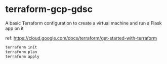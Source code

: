 # terraform-gcp-gdsc
A basic Terraform configuration to create a virtual machine and run a Flask app on it

ref: https://cloud.google.com/docs/terraform/get-started-with-terraform

```bash
terraform init
terraform plan
terraform apply
```
